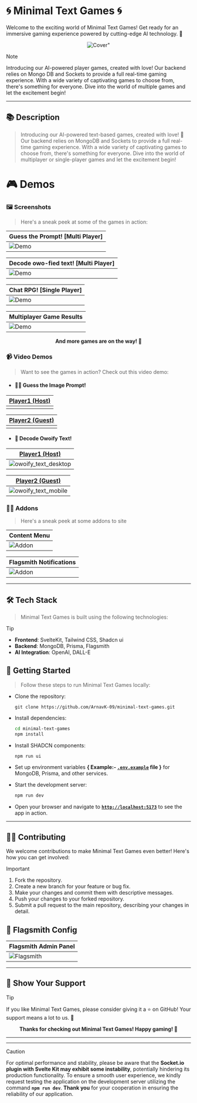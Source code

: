 # 🌀 Minimal Text Games 🌀

Welcome to the exciting world of Minimal Text Games! Get ready for an immersive gaming experience powered by cutting-edge AI technology. 🚀

<p align="center"><img src="static/cover.jpeg" alt=Cover" /></p>

> [!NOTE]
> Introducing our AI-powered player games, created with love! Our backend relies on Mongo DB and Sockets to provide a full real-time gaming experience. With a wide variety of captivating games to choose from, there's something for everyone. Dive into the world of multiple games and let the excitement begin!

---

## 📚 Description

> Introducing our AI-powered text-based games, created with love! 💖 Our backend relies on MongoDB and Sockets to provide a full real-time gaming experience. With a wide variety of captivating games to choose from, there's something for everyone. Dive into the world of multiplayer or single-player games and let the excitement begin!

# 🎮 Demos

### 🖼️ Screenshots

> Here's a sneak peek at some of the games in action:


| Guess the Prompt! [Multi Player] |
|------------|
| ![Demo](static/guess_the_prompt.jpeg) |

| Decode owo-fied text! [Multi Player] |
|------------|
| ![Demo](static/owoify_text.jpeg) |

| Chat RPG! [Single Player] |
|------------|
| ![Demo](static/chat_rpg.jpeg) |

| Multiplayer Game Results |
|------------|
| ![Demo](static/results.jpeg) |



<p align="center"><strong>And more games are on the way! 🎉</strong></p>

### 📹 Video Demos

> Want to see the games in action? Check out this video demo:

- #### 🙅‍♀️ Guess the Image Prompt!

| [Player1 (Host)](static/guess_the_prompt_desktop.webm) |
|------------|
|  |

| [Player2 (Guest)](static/guess_the_prompt_mobile.webm) |
|------------|
|  |

- #### 🦉 Decode Owoify Text!

| [Player1 (Host)](static/owoify_text_desktop.webm) |
|------------|
| ![owoify_text_desktop](https://github.com/ArnavK-09/minimal-text-games/assets/69188140/f3872bbd-8690-4116-ac20-10ac4fc87dda) |

| [Player2 (Guest)](static/owoify_text_mobile.webm) |
|------------|
| ![owoify_text_mobile](https://github.com/ArnavK-09/minimal-text-games/assets/69188140/cdcbea40-1d07-484f-a80b-140f0ede5ecb) |


### 🤼‍♂️ Addons

> Here's a sneak peek at some addons to site

| Content Menu |
|------------|
| ![Addon](static/context.jpeg) |

| Flagsmith Notifications |
|------------|
| ![Addon](static/flagsmith.jpg) |


---

## 🛠️ Tech Stack

> Minimal Text Games is built using the following technologies:

> [!TIP]
> - **Frontend**: SvelteKit, Tailwind CSS, Shadcn ui
> - **Backend**: MongoDB, Prisma, Flagsmith
> - **AI Integration**: OpenAI, DALL-E

## 🚀 Getting Started

> Follow these steps to run Minimal Text Games locally:

- Clone the repository:
   ```
   git clone https://github.com/ArnavK-09/minimal-text-games.git
   ```

- Install dependencies:
   ```bash
   cd minimal-text-games
   npm install
   ```
- Install SHADCN components:
   ```bash
   npm run ui
   ```

- Set up environment variables **{ Example:-  [` .env.example `](.env.example) file }** for MongoDB, Prisma, and other services.

- Start the development server:
   ```bash
   npm run dev
   ```

- Open your browser and navigate to [**` http://localhost:5173 `**](http://localhost:5173) to see the app in action.

---

## 🧏‍♀️ Contributing

We welcome contributions to make Minimal Text Games even better! Here's how you can get involved:

> [!IMPORTANT]
> 
> 1. Fork the repository.
> 2. Create a new branch for your feature or bug fix.
> 3. Make your changes and commit them with descriptive messages.
> 4. Push your changes to your forked repository.
> 5. Submit a pull request to the main repository, describing your changes in detail.

## 🏁 Flagsmith Config

| Flagsmith Admin Panel |
|------------|
| ![Flagsmith](static/flagsmith.jpeg) |

---

## 🌟 Show Your Support

> [!TIP]
> If you like Minimal Text Games, please consider giving it a ⭐️ on GitHub! Your support means a lot to us. 🙏


<p align="center"><strong>Thanks for checking out Minimal Text Games! Happy gaming! 👋</strong></p>

---
---

> [!CAUTION]
> For optimal performance and stability, please be aware that the **Socket.io plugin with Svelte Kit may exhibit some instability**, potentially hindering its production functionality. To ensure a smooth user experience, we kindly request testing the application on the development server utilizing the command **` npm run dev `**. **Thank you** for your cooperation in ensuring the reliability of our application.
